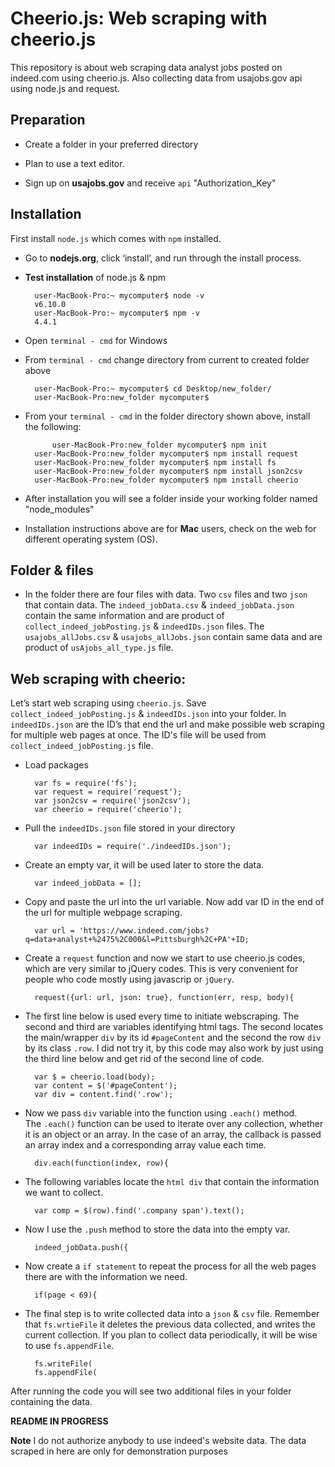 # Cheerio.js: Web scraping with cheerio.js
This repository is about web scraping data analyst jobs posted on indeed.com using cheerio.js. Also collecting data from usajobs.gov api using node.js and request. 

## Preparation
* Create a folder in your preferred directory

* Plan to use a text editor. 

* Sign up on **usajobs.gov** and receive `api` "Authorization_Key"

## Installation
First install `node.js` which comes with `npm` installed.

* Go to **nodejs.org**, click ‘install’, and run through the install process.

* **Test installation** of node.js & npm

	  	user-MacBook-Pro:~ mycomputer$ node -v
	  	v6.10.0
	  	user-MacBook-Pro:~ mycomputer$ npm -v
	  	4.4.1
		
* Open `terminal - cmd` for Windows 

* From `terminal - cmd` change directory from current to created folder above

	  	user-MacBook-Pro:~ mycomputer$ cd Desktop/new_folder/
	  	user-MacBook-Pro:new_folder mycomputer$

* From your `terminal - cmd` in the folder directory shown above, install the following:
	
			user-MacBook-Pro:new_folder mycomputer$ npm init
	  	user-MacBook-Pro:new_folder mycomputer$ npm install request
	  	user-MacBook-Pro:new_folder mycomputer$ npm install fs
	  	user-MacBook-Pro:new_folder mycomputer$ npm install json2csv
	  	user-MacBook-Pro:new_folder mycomputer$ npm install cheerio
		
* After installation you will see a folder inside your working folder named "node_modules"
* Installation instructions above are for **Mac** users, check on the web for different operating system (OS). 
		
## Folder & files
* In the folder there are four files with data. Two `csv` files and two `json` that contain data. The `indeed_jobData.csv` & `indeed_jobData.json` contain the same information and are product of `collect_indeed_jobPosting.js` & `indeedIDs.json` files. The `usajobs_allJobs.csv` & `usajobs_allJobs.json` contain same data and are product of `usAjobs_all_type.js` file. 

## Web scraping with cheerio:
Let’s start web scraping using `cheerio.js`. Save `collect_indeed_jobPosting.js` & `indeedIDs.json` into your folder. In `indeedIDs.json` are the ID’s that end the url and make possible web scraping for multiple web pages at once. The ID's file will be used from `collect_indeed_jobPosting.js` file. 

* Load packages 

		var fs = require('fs');
		var request = require('request');
		var json2csv = require('json2csv');
		var cheerio = require('cheerio');

* Pull the `indeedIDs.json` file stored in your directory

		var indeedIDs = require('./indeedIDs.json');

* Create an empty var, it will be used later to store the data. 

		var indeed_jobData = [];
		
* Copy and paste the url into the url variable. Now add var ID in the end of the url for multiple webpage scraping. 

		var url = 'https://www.indeed.com/jobs?q=data+analyst+%2475%2C000&l=Pittsburgh%2C+PA'+ID;
		
* Create a `request` function and now we start to use cheerio.js codes, which are very similar to jQuery codes. This is very convenient for people who code mostly using javascrip or `jQuery`. 

		request({url: url, json: true}, function(err, resp, body){

* The first line below is used every time to initiate webscraping. The second and third are variables identifying html tags. The second locates the main/wrapper `div` by its id `#pageContent` and the second the row `div` by its class `.row`. I did not try it, by this code may also work by just using the third line below and get rid of the second line of code.

		var $ = cheerio.load(body);
		var content = $('#pageContent');
		var div = content.find('.row');
		
* Now we pass `div` variable into the function using `.each()` method. The `.each()` function can be used to iterate over any collection, whether it is an object or an array. In the case of an array, the callback is passed an array index and a corresponding array value each time.

		div.each(function(index, row){
		
* The following variables locate the `html div` that contain the information we want to collect. 

		var comp = $(row).find('.company span').text();

* Now I use the `.push` method to store the data into the empty var. 

		indeed_jobData.push({
		
* Now create a `if statement` to repeat the process for all the web pages there are with the information we need.

		if(page < 69){

* The final step is to write collected data into a `json` & `csv` file. Remember that `fs.wrtieFile` it deletes the previous data collected, and writes the current collection. If you plan to collect data periodically, it will be wise to use `fs.appendFile`.

		fs.writeFile(
		fs.appendFile(
		
After running the code you will see two additional files in your folder containing the data.


**README IN PROGRESS**








**Note** I do not authorize anybody to use indeed's website data. The data scraped in here are only for demonstration purposes
